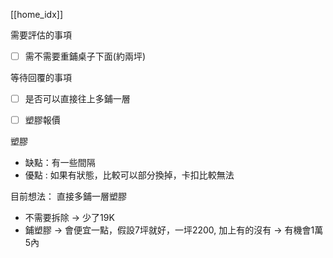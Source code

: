 [[home_idx]]

需要評估的事項
- [ ] 需不需要重鋪桌子下面(約兩坪)


等待回覆的事項
- [ ] 是否可以直接往上多鋪一層
- [ ] 塑膠報價


塑膠
- 缺點：有一些間隔
- 優點 : 如果有狀態，比較可以部分換掉，卡扣比較無法



目前想法：
直接多鋪一層塑膠
- 不需要拆除 -> 少了19K
- 鋪塑膠 -> 會便宜一點，假設7坪就好，一坪2200, 加上有的沒有 -> 有機會1萬5內